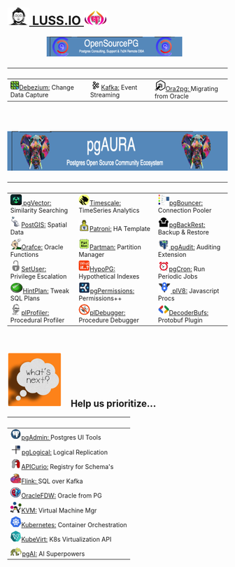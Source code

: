  

# [<img height=40 width=50 src=img/budha.png> LUSS.IO <img height=33 width=55 src=img/purple-pg-aura.png>](https://pgora.com)

##### &nbsp;&nbsp;&nbsp;&nbsp;&nbsp;&nbsp;&nbsp;&nbsp;&nbsp;&nbsp;&nbsp;&nbsp;&nbsp;&nbsp;&nbsp;&nbsp;&nbsp;&nbsp;&nbsp;&nbsp;&nbsp;&nbsp;&nbsp;&nbsp;&nbsp;&nbsp;&nbsp;<img height=45 width=310 src=img/opensourcepg-banner.png> 
| &nbsp; | &nbsp; | &nbsp; |
| :----- | :----- | :----- | 
| [<img height=20 width=20 src=img/debezium.jpg>Debezium:](https://debezium.io) Change Data Capture | [<img height=20 width=25 src=img/kafka.jpg>Kafka:](https://kafka.apache.org) Event Streaming | [<img height=25 width=25 src=img/ora2pg.png>Ora2pg: ](https://ora2pg.darold.net) Migrating from Oracle  

&nbsp;
&nbsp;
##### &nbsp;&nbsp;&nbsp;&nbsp;&nbsp;&nbsp;&nbsp;&nbsp;&nbsp;&nbsp;&nbsp;&nbsp;&nbsp;&nbsp;&nbsp;&nbsp;&nbsp;&nbsp;&nbsp;&nbsp;<img height=90 width=3620 src=img/pgaura-banner.png> 
| &nbsp; | &nbsp; | &nbsp; |
| :----- | :----- | :----- | 
| [<img height=25 width25 src=img/vector.png> pgVector:](https://github.com/pgvector/pgvector?tab=readme-ov-file#getting-started) Similarity Searching |  [<img height=25 width25 src=img/timescale.png>Timescale:](https://github.com/timescale/timescaledb?tab=readme-ov-file#create-a-hypertable) TimeSeries Analytics | [<img height=25 width25 src=img/pgbouncer.png>pgBouncer:](https://pgbouncer.org) Connection Pooler
| [<img height=25 width25 src=img/postgis.jpg>PostGIS:](https://postgis.net) Spatial Data | [<img height=25 width25 src=img/patroni.png>Patroni:](https://github.com/patroni/patroni]) HA Template | [<img height=25 width25 src=img/backrest.png>pgBackRest:](https://pgbackrest.org) Backup & Restore
| [<img height=25 width25 src=img/orafce.png>Orafce:](https://github.com/orafce/orafce/) Oracle Functions | [<img height=25 width25 src=img/partman.png>Partman:](https://github.com/pgpartman/pg_partman) Partition Manager| [<img height=25 width25 src=img/pgaudit.png> pgAudit:](https://pgaudit.org/) Auditing Extension 
| [<img height=25 width25 src=img/setuser.png>SetUser:](https://github.com/pgaudit/set_user?tab=readme-ov-file#postgresql-set_user-extension-module) Privilege Escalation| [<img height=25 width25 src=img/whatif.png>HypoPG:](https://github.com/) Hypothetical Indexes | [<img height=25 width25 src=img/cron.png>pgCron:](https://github.com/citusdata/pg_cron?tab=readme-ov-file#what-is-pg_cron) Run Periodic Jobs
| [<img height=25 width25 src=img/hintplan.png>HintPlan:](https://github.com/ossc-db/pg_hint_plan) Tweak SQL Plans | [<img height=25 width25 src=img/cybertec.png>pgPermissions:](https://github.com/cybertec-postgresql/pg_permissions?tab=readme-ov-file#postgresql-permission-reports-and-checks) Permissions++ | [<img height=25 width25 src=img/v8.png> plV8:](https://plv8.github.io/) Javascript Procs 
| [<img height=25 width25 src=img/jan.png>plProfiler:](https://github.com) Procedural Profiler | [<img height=25 width25 src=img/debugger.png>plDebugger:](https://github.com/EnterpriseDB/pldebugger) Procedure Debugger | [<img height=25 width25 src=img/protobufs.jpg>DecoderBufs:](https://github.com/debezium/postgres-decoderbufs) Protobuf Plugin
 

&nbsp;
## <img height=125 width=125 src=img/whats-next.png> &nbsp;&nbsp; **Help us prioritize**...

| &nbsp; |
| :----- | 
| [<img height=25 width=25 src=img/pgadmin4.png>pgAdmin: ](https://pgAdmin.org) Postgres UI Tools
| [<img height=25 width25 src=img/pglogical.png>pgLogical:](https://github.com/2ndquadrant/pglogical?tab=readme-ov-file#usage) Logical Replication
| [<img height=25 width=25 src=img/apicurio.png>APICurio:](https://www.apicur.io/registry/) Registry for Schema's  
| [<img height=25 width=25 src=img/flink.jpg>Flink: ](https://flink.apache.org) SQL over Kafka  
| [<img height=25 width25 src=img/oracle_fdw.png>OracleFDW:](https://github.com/laurenz/oracle_fdw?tab=readme-ov-file#foreign-data-wrapper-for-oracle) Oracle from PG 
| [<img height=25 width=25 src=img/kvm.png>KVM:](https://virt-manager.org/) Virtual Machine Mgr 
| [<img height=25 width=25 src=img/k8s.svg>Kubernetes:](https://kubernetes.io) Container Orchestration 
| [<img height=25 width=25 src=img/kubevirt.png>KubeVirt:](https://kubevirt.io) K8s Virtualization API 
| [<img height=25 width25 src=img/pgai.png>pgAI:](https://github.com/timescale/pgai?tab=readme-ov-file#create-a-table-and-run-a-vectorizer) AI Superpowers 



